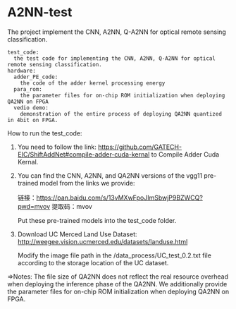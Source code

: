# A2NN-test
  The project implement the CNN, A2NN, Q-A2NN for optical remote sensing classification.

    test_code: 
      the test code for implementing the CNN, A2NN, Q-A2NN for optical remote sensing classification.
    hardware:
      adder_PE_code:
        the code of the adder kernel processing energy
      para_rom:
        the parameter files for on-chip ROM initialization when deploying QA2NN on FPGA
      vedio demo:
        demonstration of the entire process of deploying QA2NN quantized in 4bit on FPGA.

How to run the test_code:
  1. You need to follow the link: https://github.com/GATECH-EIC/ShiftAddNet#compile-adder-cuda-kernal to Compile Adder Cuda Kernal.
  2. You can find the CNN, A2NN, and QA2NN versions of the vgg11 pre-trained model from the links we provide:
     
     链接：https://pan.baidu.com/s/13vMXwFpoJImSbwjP9BZWCQ?pwd=mvov 提取码：mvov
     
     Put these pre-trained models into the test_code folder.
  3. Download UC Merced Land Use Dataset: http://weegee.vision.ucmerced.edu/datasets/landuse.html
     
     Modify the image file path in the /data_process/UC_test_0.2.txt file according to the storage location of the UC dataset.
     
  =>Notes: The file size of QA2NN does not reflect the real resource overhead when deploying the inference phase of the QA2NN. We additionally provide the parameter files for on-chip ROM initialization when deploying QA2NN on FPGA.
    
